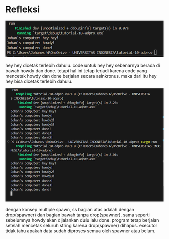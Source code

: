# Refleksi


![alt text](<Screenshot (565).png>)

hey hey dicetak terlebih dahulu. code untuk hey hey sebenarnya berada di bawah howdy dan done. tetapi hal ini tetap terjadi
karena code yang mencetak howdy dan done berjalan secara asinkronus. maka dari itu hey hey bisa dicetak terlebih dahulu.

![alt text](<Screenshot (566).png>)

dengan konsep multiple spawn, ss bagian atas adalah dengan drop(spawner) dan bagian bawah tanpa drop(spawner). sama seperti sebelumnya howdy akan dijalankan dulu lalu done. program tetap berjalan setelah mencetak seluruh string karena drop(spawner) dihapus. executor tidak tahu apakah data sudah diproses semua oleh spawner atau belum. 


